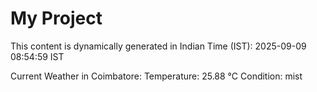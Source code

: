 # My Project

This content is dynamically generated in Indian Time (IST): 2025-09-09 08:54:59 IST


Current Weather in Coimbatore:
Temperature: 25.88 °C
Condition: mist
